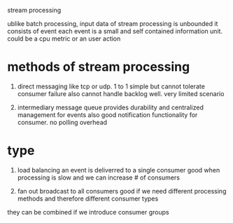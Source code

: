 stream processing

ublike batch processing, input data of stream processing is unbounded
it consists of event
each event is a small and self contained information unit. could be a cpu metric or an user action

# methods of stream processing
1. direct messaging
like tcp or udp. 1 to 1
simple but cannot tolerate consumer failure
also cannot handle backlog well. very limited scenario

2. intermediary message queue
provides durability and centralized management for events
also good notification functionality for consumer. no polling overhead

# type
1. load balancing
an event is deliverred to a single consumer
good when processing is slow and we can increase # of consumers

2. fan out
broadcast to all consumers
good if we need different processing methods and therefore different consumer types

they can be combined if we introduce consumer groups
